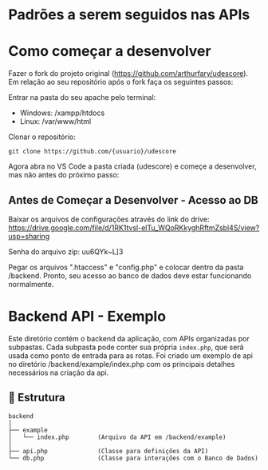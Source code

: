 # Padrões a serem seguidos nas APIs

# Como começar a desenvolver

Fazer o fork do projeto original (https://github.com/arthurfary/udescore).
Em relação ao seu repositório após o fork faça os seguintes passos:

Entrar na pasta do seu apache pelo terminal:
- Windows: /xampp/htdocs
- Linux: /var/www/html

Clonar o repositório:

```
git clone https://github.com/{usuario}/udescore
```

Agora abra no VS Code a pasta criada (udescore) e começe a desenvolver, mas não antes do próximo passo:

## Antes de Começar a Desenvolver - Acesso ao DB

Baixar os arquivos de configurações através do link do drive: https://drive.google.com/file/d/1RK1tvsl-elTu_WQoRKkyghRftmZsbl4S/view?usp=sharing

Senha do arquivo zip: uu6QYk~L]3

Pegar os arquivos ".htaccess" e "config.php" e colocar dentro da pasta /backend.
Pronto, seu acesso ao banco de dados deve estar funcionando normalmente.

# Backend API - Exemplo

Este diretório contém o backend da aplicação, com APIs organizadas por subpastas. Cada subpasta pode conter sua própria `index.php`, que será usada como ponto de entrada para as rotas.
Foi criado um exemplo de api no diretório /backend/example/index.php com os principais detalhes necessários na criação da api.

## 📁 Estrutura

```
backend
│
├── example
│   └── index.php        (Arquivo da API em /backend/example)
│
├── api.php              (Classe para definições da API)
└── db.php               (Classe para interações com o Banco de Dados)
```

